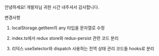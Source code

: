 안녕하세요! 개발자님 귀한 시간 내주셔서 감사합니다.

변경사항

1. localStorage.getItem의 any 타입을 문자열로 수정

2. index.ts에서 redux store와 redux-persist 관련 코드 분리

3. 리덕스 useSelector와 dispatch 사용하는 전역 상태 관리 코드들 hooks로 분리
